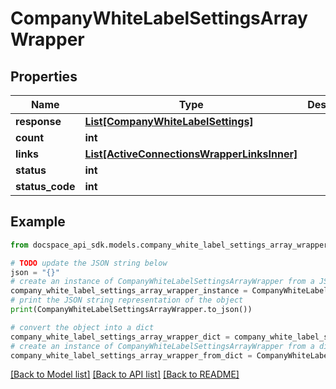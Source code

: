 # CompanyWhiteLabelSettingsArrayWrapper

## Properties

Name | Type | Description | Notes
------------ | ------------- | ------------- | -------------
**response** | [**List[CompanyWhiteLabelSettings]**](CompanyWhiteLabelSettings.md) |  | [optional] 
**count** | **int** |  | [optional] 
**links** | [**List[ActiveConnectionsWrapperLinksInner]**](ActiveConnectionsWrapperLinksInner.md) |  | [optional] 
**status** | **int** |  | [optional] 
**status_code** | **int** |  | [optional] 

## Example

```python
from docspace_api_sdk.models.company_white_label_settings_array_wrapper import CompanyWhiteLabelSettingsArrayWrapper

# TODO update the JSON string below
json = "{}"
# create an instance of CompanyWhiteLabelSettingsArrayWrapper from a JSON string
company_white_label_settings_array_wrapper_instance = CompanyWhiteLabelSettingsArrayWrapper.from_json(json)
# print the JSON string representation of the object
print(CompanyWhiteLabelSettingsArrayWrapper.to_json())

# convert the object into a dict
company_white_label_settings_array_wrapper_dict = company_white_label_settings_array_wrapper_instance.to_dict()
# create an instance of CompanyWhiteLabelSettingsArrayWrapper from a dict
company_white_label_settings_array_wrapper_from_dict = CompanyWhiteLabelSettingsArrayWrapper.from_dict(company_white_label_settings_array_wrapper_dict)
```
[[Back to Model list]](../README.md#documentation-for-models) [[Back to API list]](../README.md#documentation-for-api-endpoints) [[Back to README]](../README.md)


